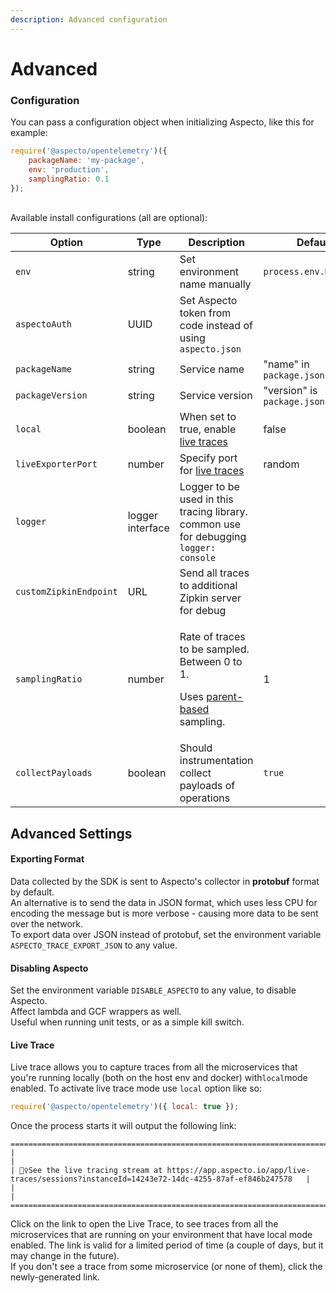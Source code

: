 ```yaml
---
description: Advanced configuration
---
```


# Advanced

### Configuration

You can pass a configuration object when initializing Aspecto, like this for example:

```javascript
require('@aspecto/opentelemetry')({
    packageName: 'my-package',
    env: 'production',
    samplingRatio: 0.1
});
```

\
Available install configurations (all are optional):

| Option                 | Type             | Description                                                                                                                                                                                                           | Default                     |
| ---------------------- | ---------------- | --------------------------------------------------------------------------------------------------------------------------------------------------------------------------------------------------------------------- | --------------------------- |
| `env`                  | string           | Set environment name manually                                                                                                                                                                                         | `process.env.NODE_ENV`      |
| `aspectoAuth`          | UUID             | Set Aspecto token from code instead of using `aspecto.json`                                                                                                                                                           |                             |
| `packageName`          | string           | Service name                                                                                                                                                                                                          | "name" in `package.json`    |
| `packageVersion`       | string           | Service version                                                                                                                                                                                                       | "version" is `package.json` |
| `local`                | boolean          | When set to true, enable [live traces](https://www.npmjs.com/package/@aspecto/opentelemetry#live-flows)                                                                                                               | false                       |
| `liveExporterPort`     | number           | Specify port for [live traces](https://www.npmjs.com/package/@aspecto/opentelemetry#live-flows)                                                                                                                       | random                      |
| `logger`               | logger interface | Logger to be used in this tracing library. common use for debugging `logger: console`                                                                                                                                 |                             |
| `customZipkinEndpoint` | URL              | Send all traces to additional Zipkin server for debug                                                                                                                                                                 |                             |
| `samplingRatio`        | number           | <p>Rate of traces to be sampled. Between 0 to 1.</p><p>Uses <a href="https://github.com/open-telemetry/opentelemetry-specification/blob/master/specification/trace/sdk.md#parentbased">parent-based</a> sampling.</p> | 1                           |
| `collectPayloads`      | boolean          | Should instrumentation collect payloads of operations                                                                                                                                                                 | `true`                      |

## Advanced Settings

#### Exporting Format

Data collected by the SDK is sent to Aspecto's collector in **protobuf** format by default. \
An alternative is to send the data in JSON format, which uses less CPU for encoding the message but is more verbose - causing more data to be sent over the network. \
To export data over JSON instead of protobuf, set the environment variable  `ASPECTO_TRACE_EXPORT_JSON` to any value.

#### Disabling Aspecto

Set the environment variable `DISABLE_ASPECTO` to any value, to disable Aspecto.\
Affect lambda and GCF wrappers as well.\
Useful when running unit tests, or as a simple kill switch.

####  **Live Trace**

Live trace allows you to capture traces from all the microservices that you're running locally (both on the host env and docker) with`local`mode enabled. To activate live trace mode use `local` option like so:

```javascript
require('@aspecto/opentelemetry')({ local: true });
```

 Once the process starts it will output the following link:

```
=====================================================================================================================================
|                                                                                                                                   |
| 🕵️‍♀️See the live tracing stream at https://app.aspecto.io/app/live-traces/sessions?instanceId=14243e72-14dc-4255-87af-ef846b247578   |
|                                                                                                                                   |
=====================================================================================================================================
```

Click on the link to open the Live Trace, to see traces from all the microservices that are running on your environment that have local mode enabled. The link is valid for a limited period of time (a couple of days, but it may change in the future). \
If you don't see a trace from some microservice (or none of them), click the newly-generated link.

##
